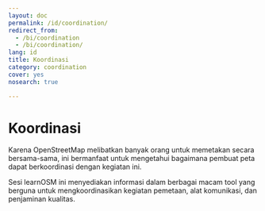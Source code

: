 ```yaml
---
layout: doc
permalink: /id/coordination/
redirect_from:
  - /bi/coordination
  - /bi/coordination/
lang: id
title: Koordinasi
category: coordination
cover: yes
nosearch: true

---
```


Koordinasi
============

Karena OpenStreetMap melibatkan banyak orang untuk memetakan secara
bersama-sama, ini bermanfaat untuk mengetahui bagaimana pembuat
peta dapat berkoordinasi dengan kegiatan ini.

Sesi learnOSM ini menyediakan informasi dalam berbagai macam tool
yang berguna untuk mengkoordinasikan kegiatan pemetaan, alat
komunikasi, dan penjaminan kualitas.


